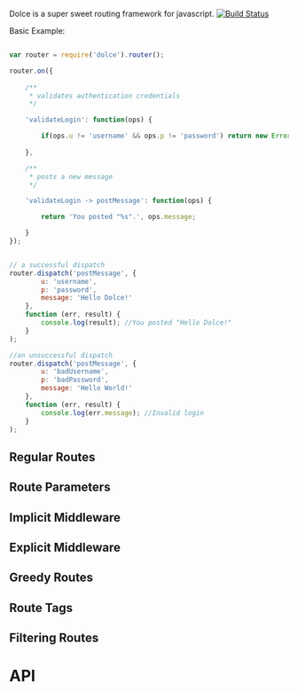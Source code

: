 
Dolce is a super sweet routing framework for javascript. [![Build Status](https://secure.travis-ci.org/crcn/dolce.png)](https://secure.travis-ci.org/crcn/dolce)


Basic Example:

```javascript

var router = require('dolce').router();

router.on({
	
	/**
	 * validates authentication credentials
	 */

	'validateLogin': function(ops) {

		if(ops.u != 'username' && ops.p != 'password') return new Error('Invalid Login');
  
	},

	/**
	 * posts a new message
	 */

	'validateLogin -> postMessage': function(ops) {

		return 'You posted "%s".', ops.message;

	}
});


// a successful dispatch
router.dispatch('postMessage', {
		u: 'username',
		p: 'password',
		message: 'Hello Dolce!'
	},
	function (err, result) {
		console.log(result); //You posted "Hello Dolce!"
	}
);

//an unsuccessful dispatch
router.dispatch('postMessage', {
		u: 'badUsername',
		p: 'badPassword',
		message: 'Hello World!'
	},	
	function (err, result) {
		console.log(err.message); //Invalid login
	}
);


```


## Regular Routes

## Route Parameters

## Implicit Middleware

## Explicit Middleware

## Greedy Routes

## Route Tags

## Filtering Routes

# API

